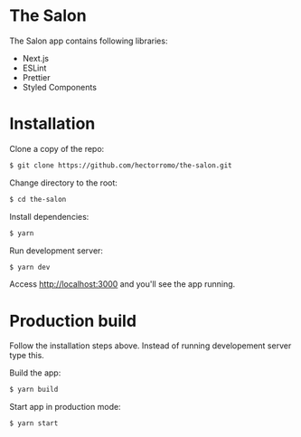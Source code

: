 # The Salon


The Salon app contains following libraries:

- Next.js
- ESLint
- Prettier
- Styled Components

# Installation
Clone a copy of the repo:

```sh
$ git clone https://github.com/hectorromo/the-salon.git
```

Change directory to the root:

```sh
$ cd the-salon
```

Install dependencies:

```sh
$ yarn
```

Run development server:

```sh
$ yarn dev
```


Access [http://localhost:3000](http://localhost:3000) and you'll see the app running.

# Production build
Follow the installation steps above. Instead of running developement server type this.

Build the app:

```sh
$ yarn build
```

Start app in production mode:

```sh
$ yarn start
```
